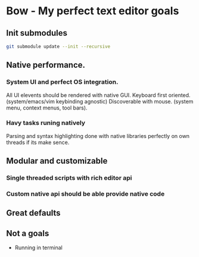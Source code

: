 # Bow - My perfect text editor goals 

## Init submodules

```sh
git submodule update --init --recursive
```

## Native performance.

### System UI and perfect OS integration.
All UI elevents should be rendered with native GUI.
Keyboard first oriented. (system/emacs/vim keybinding agnostic)
Discoverable with mouse. (system menu, context menus, tool bars).

### Havy tasks runing natively
Parsing and syntax highlighting done with native libraries perfectly on own threads if its make sence.

## Modular and customizable

### Single threaded scripts with rich editor api

### Custom native api should be able provide native code

## Great defaults

## Not a goals
- Running in terminal

